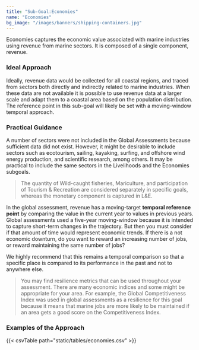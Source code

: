 ```yaml
---
title: "Sub-Goal:Economies"
name: "Economies"
bg_image: "/images/banners/shipping-containers.jpg"
---
```


Economies captures the economic value associated with marine industries using revenue from marine sectors. It is composed of a single component, revenue.

### Ideal Approach

Ideally, revenue data would be collected for all coastal regions, and traced from sectors both directly and indirectly related to marine industries. When these data are not available it is possible to use revenue data at a larger scale and adapt them to a coastal area based on the population distribution. The reference point in this sub-goal will likely be set with a moving-window temporal approach.

### Practical Guidance

A number of sectors were not included in the Global Assessments because sufficient data did not exist. However, it might be desirable to include sectors such as ecotourism, sailing, kayaking, surfing, and offshore wind energy production, and scientific research, among others. It may be practical to include the same sectors in the Livelihoods and the Economies subgoals.

> The quantity of Wild-caught fisheries, Mariculture, and participation of Tourism & Recreation are considered separately in specific goals, whereas the monetary component is captured in L&E.

In the global assessment, revenue has a moving-target **temporal reference point** by comparing the value in the current year to values in previous years. Global assessments used a five-year moving-window because it is intended to capture short-term changes in the trajectory. But then you must consider if that amount of time would represent economic trends. If there is a not economic downturn, do you want to reward an increasing number of jobs, or reward maintaining the same number of jobs?

We highly recommend that this remains a temporal comparison so that a specific place is compared to its performance in the past and not to anywhere else.

> You may find resilience metrics that can be used throughout your assessment. There are many economic indices and some might be appropriate for your area. For example, the Global Competitiveness Index was used in global assessments as a resilience for this goal because it means that marine jobs are more likely to be maintained if an area gets a good score on the Competitiveness Index.

### Examples of the Approach
{{< csvTable path="static/tables/economies.csv" >}}